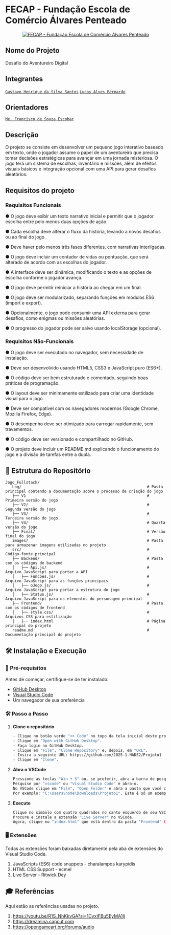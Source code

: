 # FECAP - Fundação Escola de Comércio Álvares Penteado

<p align="center">
<a href= "https://www.fecap.br/"><img src="https://encrypted-tbn0.gstatic.com/images?q=tbn:ANd9GcRhZPrRa89Kma0ZZogxm0pi-tCn_TLKeHGVxywp-LXAFGR3B1DPouAJYHgKZGV0XTEf4AE&usqp=CAU" alt="FECAP - Fundação Escola de Comércio Álvares Penteado" border="0"></a>
</p>

## Nome do Projeto

<p><strong></strong>Desafio do Aventureiro Digital</p>

## Integrantes

<a href="https://www.linkedin.com/in/gustavo-henrique-da-silva-santos-453822326?utm_source=share&utm_campaign=share_via&utm_content=profile&utm_medium=android_app ">`Gustavo Henrique da Silva Santos`</a>
<a href="https://www.linkedin.com/in/lucas-alves-bernardo-093871252?utm_source=share&utm_campaign=share_via&utm_content=profile&utm_medium=android_app">`Lucas Alves Bernardo`</a>

## Orientadores

<a href="https://www.linkedin.com/in/francisco-escobar/">`Me. Francisco de Souza Escobar`</a>

## Descrição

<p>O projeto se consiste em desenvolver um pequeno jogo interativo baseado em texto, onde o jogador assume o papel de um aventureiro que precisa tomar decisões estratégicas para avançar em uma jornada misteriosa. O jogo terá um sistema de escolhas, inventário e missões, além de efeitos visuais básicos e integração opcional com uma API para gerar desafios aleatórios.</p>

## Requisitos do projeto

### Requisitos Funcionais
<p>● O jogo deve exibir um texto narrativo inicial e permitir que o jogador escolha entre pelo menos duas opções de ação.</p>
<p>● Cada escolha deve alterar o fluxo da história, levando a novos desafios ou ao final do jogo.</p>
<p>● Deve haver pelo menos três fases diferentes, com narrativas interligadas.</p>
<p>● O jogo deve incluir um contador de vidas ou pontuação, que será alterado de acordo com as escolhas do jogador.</p>
<p>● A interface deve ser dinâmica, modificando o texto e as opções de escolha conforme o jogador avança.</p>
<p>● O jogo deve permitir reiniciar a história ao chegar em um final.</p>
<p>● O jogo deve ser modularizado, separando funções em módulos ES6 (import e export).</p>
<p>● Opcionalmente, o jogo pode consumir uma API externa para gerar desafios, como enigmas ou missões aleatórias.</p>
<p>● O progresso do jogador pode ser salvo usando localStorage (opcional).</p>

### Requisitos Não-Funcionais
<p>● O jogo deve ser executado no navegador, sem necessidade de instalação.</p>
<p>● Deve ser desenvolvido usando HTML5, CSS3 e JavaScript puro (ES6+).</p>
<p>● O código deve ser bem estruturado e comentado, seguindo boas práticas de programação.</p>
<p>● O layout deve ser minimamente estilizado para criar uma identidade visual para o jogo.</p>
<p>● Deve ser compatível com os navegadores modernos (Google Chrome, Mozilla Firefox, Edge).</p>
<p>● O desempenho deve ser otimizado para carregar rapidamente, sem travamentos.</p>
<p>● O código deve ser versionado e compartilhado no GitHub.</p>
<p>● O projeto deve incluir um README.md explicando o funcionamento do jogo e a divisão de tarefas entre a dupla.</p>


## 📂 **Estrutura do Repositório**

```
Jogo_Fullstack/
   Log/                                                       # Pasta principal contendo a documentação sobre o processo de criação do jogo
   ├── V1                                                     # Primeira versão do jogo
   ├── V2/                                                    # Segunda versão do jogo
   ├── V3/                                                    # Terceira versão do jogo.
   ├── V4/                                                    # Quarta versão do jogo
   ├── Final/                                                 # Versão final do jogo
   images/                                                    # Pasta para armazenar imagens utilizadas no projeto
   src/                                                       # Código-fonte principal
   ├── Backend/                                               # Pasta com os códigos de backend
   │   ├── Api.js/                                            # Arquivo JavaScript para portar a API
   │   ├── Funcoes.js/                                        # Arquivo JavaScript para as funções principais
   │   ├── oJogo.js/                                          # Arquivo JavaScript para portar a estrutura do jogo
   │   ├── Status.js/                                         # Arquivo JavaScript para os elementos do personagem principal
   ├── Frontend/                                              # Pasta com os códigos de frontend
   │   ├── style.css/                                         # Arquivos CSS para estilização
   │   ├── index.html                                         # Página principal do projeto
   readme.md                                                  # Documentação principal do projeto
```

## 🛠 Instalação e Execução

### 🔧 Pré-requisitos
Antes de começar, certifique-se de ter instalado:
- [GitHub Desktop](https://desktop.github.com/download/)
- [Visual Studio Code](https://code.visualstudio.com/)
- Um navegador de sua preferência

### 🛠️ Passo a Passo

1. **Clone o repositório**
   ```sh
   - Clique no botão verde "<> Code" no topo da tela inicial deste projeto.
   - Clique em "Open with GitHub Desktop".
   - Faça login no GitHub Desktop.
   - Clique em "File", "Clone Repository" e, depois, em "URL".
   - Insira a seguinte URL: https://github.com/2025-1-NADS2/Projeto1
   - Clique em "Clone".
   ```
2. **Abra o VSCode**
   ```sh
   Pressione as teclas "Win + S" ou, se preferir, abra a barra de pesquisa windows manualmente.
   Pesquise por "vscode" ou "Visual Studio Code" e abra-o.
   No VSCode clique em "File", "Open Folder" e abra a pasta que você clonou no caminho que você escolheu.
   Por exemplo: "C:\Users\nome\Downloads\Projeto1". Este é só um exemplo, você precisa encontrar onde você salvou.
   ```
3. **Execute**
   ```sh
   Clique no símbolo com quatro quadrados no canto esquerdo de seu VSCode para abrir a barra de pesquisa de extensões.
   Procure e instale a extensão "Live Server" no VSCode.
   Agora, clique no "index.html" que está dentro da pasta "Frontend" (em src) e, depois, clique em "Go Live".
   ```

### 🖥 Extensões
Todas as extensões foram baixadas diretamente pela aba de extensões do Visual Studio Code.
1. JavaScripts (ES6) code snuppets - charalampos karypidis
2. HTML CSS Support - ecmel
3. Live Server - Ritwick Dey

## 🎓 Referências

Aqui estão as referências usadas no projeto.

1. https://youtu.be/R1S_NhKkvGA?si=1CvxIFBu5EyMA1Ij
2. https://dreamina.capcut.com
3. https://opengameart.org/forums/audio
